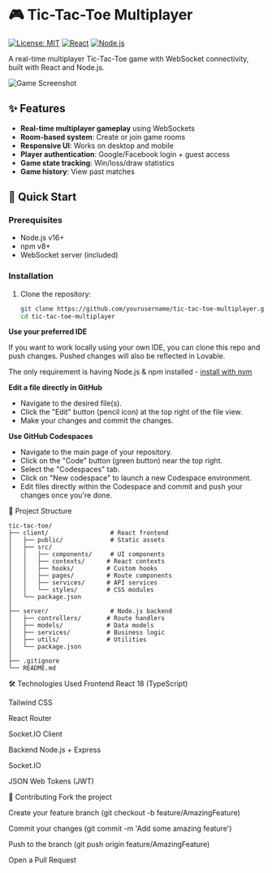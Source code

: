 # 🎮 Tic-Tac-Toe Multiplayer

[![License: MIT](https://img.shields.io/badge/License-MIT-blue.svg)](https://opensource.org/licenses/MIT)
[![React](https://img.shields.io/badge/React-18.2+-61DAFB.svg?logo=react)](https://reactjs.org/)
[![Node.js](https://img.shields.io/badge/Node.js-16.+-339933.svg?logo=node.js)](https://nodejs.org/)

A real-time multiplayer Tic-Tac-Toe game with WebSocket connectivity, built with React and Node.js.

![Game Screenshot](tictac.gif) <!-- Add actual screenshot later -->

## ✨ Features

- **Real-time multiplayer gameplay** using WebSockets
- **Room-based system**: Create or join game rooms
- **Responsive UI**: Works on desktop and mobile
- **Player authentication**: Google/Facebook login + guest access
- **Game state tracking**: Win/loss/draw statistics
- **Game history**: View past matches

## 🚀 Quick Start

### Prerequisites
- Node.js v16+
- npm v8+
- WebSocket server (included)

### Installation

1. Clone the repository:
   ```bash
   git clone https://github.com/yourusername/tic-tac-toe-multiplayer.git
   cd tic-tac-toe-multiplayer
   ```

**Use your preferred IDE**

If you want to work locally using your own IDE, you can clone this repo and push changes. Pushed changes will also be reflected in Lovable.

The only requirement is having Node.js & npm installed - [install with nvm](https://github.com/nvm-sh/nvm#installing-and-updating)


**Edit a file directly in GitHub**

- Navigate to the desired file(s).
- Click the "Edit" button (pencil icon) at the top right of the file view.
- Make your changes and commit the changes.

**Use GitHub Codespaces**

- Navigate to the main page of your repository.
- Click on the "Code" button (green button) near the top right.
- Select the "Codespaces" tab.
- Click on "New codespace" to launch a new Codespace environment.
- Edit files directly within the Codespace and commit and push your changes once you're done.

📂 Project Structure
```
tic-tac-toe/
├── client/                 # React frontend
│   ├── public/             # Static assets
│   ├── src/
│   │   ├── components/     # UI components
│   │   ├── contexts/      # React contexts
│   │   ├── hooks/         # Custom hooks
│   │   ├── pages/         # Route components
│   │   ├── services/      # API services
│   │   └── styles/        # CSS modules
│   └── package.json
│
├── server/                 # Node.js backend
│   ├── controllers/       # Route handlers
│   ├── models/            # Data models
│   ├── services/          # Business logic
│   ├── utils/             # Utilities
│   └── package.json
│
├── .gitignore
└── README.md
```

🛠️ Technologies Used
Frontend
React 18 (TypeScript)

Tailwind CSS

React Router

Socket.IO Client

Backend
Node.js + Express

Socket.IO

JSON Web Tokens (JWT)

🤝 Contributing
Fork the project

Create your feature branch (git checkout -b feature/AmazingFeature)

Commit your changes (git commit -m 'Add some amazing feature')

Push to the branch (git push origin feature/AmazingFeature)

Open a Pull Request
